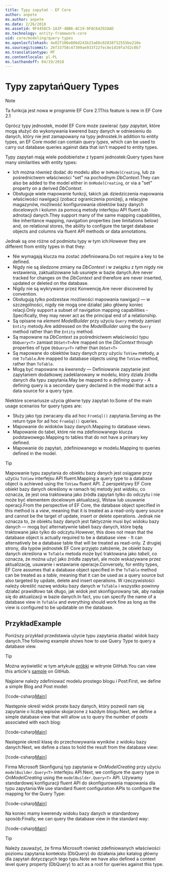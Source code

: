 ```yaml
---
title: Typy zapytań - EF Core
author: anpete
ms.author: anpete
ms.date: 2/26/2018
ms.assetid: 9F4450C5-1A3F-4BB6-AC19-9FAC64292AAD
ms.technology: entity-framework-core
uid: core/modeling/query-types
ms.openlocfilehash: 4e02f106e086d243b23a60c02838f32555be210e
ms.sourcegitcommit: 26f33758c47399ae933f22fec8e1d19fa7d2c0b7
ms.translationtype: MT
ms.contentlocale: pl-PL
ms.lasthandoff: 04/19/2018
---
```

# <a name="query-types"></a><span data-ttu-id="cdf8d-102">Typy zapytań</span><span class="sxs-lookup"><span data-stu-id="cdf8d-102">Query Types</span></span>
> [!NOTE]
> <span data-ttu-id="cdf8d-103">Ta funkcja jest nowa w programie EF Core 2.1</span><span class="sxs-lookup"><span data-stu-id="cdf8d-103">This feature is new in EF Core 2.1</span></span>

<span data-ttu-id="cdf8d-104">Oprócz typy jednostek, model EF Core może zawierać _typy zapytań_, które mogą służyć do wykonywania kwerend bazy danych w odniesieniu do danych, który nie jest zamapowany na typy jednostek.</span><span class="sxs-lookup"><span data-stu-id="cdf8d-104">In addition to entity types, an EF Core model can contain _query types_, which can be used to carry out database queries against data that isn't mapped to entity types.</span></span>

<span data-ttu-id="cdf8d-105">Typy zapytań mają wiele podobieństw z typami jednostek:</span><span class="sxs-lookup"><span data-stu-id="cdf8d-105">Query types have many similarities with entity types:</span></span>

- <span data-ttu-id="cdf8d-106">Ich można również dodać do modelu albo w `OnModelCreating`, lub za pośrednictwem właściwości "set" na pochodnym _DbContext_.</span><span class="sxs-lookup"><span data-stu-id="cdf8d-106">They can also be added to the model either in `OnModelCreating`, or via a "set" property on a derived _DbContext_.</span></span>
- <span data-ttu-id="cdf8d-107">Obsługuje wiele mapowanie funkcji, takich jak dziedziczenia mapowania właściwości nawigacji (zobacz ograniczenia poniżej), a relacyjne magazynów, możliwość konfigurowania obiektów bazy danych docelowych i kolumn za pomocą metody interfejsu API fluent lub adnotacji danych.</span><span class="sxs-lookup"><span data-stu-id="cdf8d-107">They support many of the same mapping capabilities, like inheritance mapping, navigation properties (see limitations below) and, on relational stores, the ability to configure the target database objects and columns via fluent API methods or data annotations.</span></span>

<span data-ttu-id="cdf8d-108">Jednak są one różne od podmiotu typy w tym ich:</span><span class="sxs-lookup"><span data-stu-id="cdf8d-108">However they are different from entity types in that they:</span></span>

- <span data-ttu-id="cdf8d-109">Nie wymagają klucza ma zostać zdefiniowana.</span><span class="sxs-lookup"><span data-stu-id="cdf8d-109">Do not require a key to be defined.</span></span>
- <span data-ttu-id="cdf8d-110">Nigdy nie są śledzone zmiany na _DbContext_ i w związku z tym nigdy nie wstawienia, zaktualizowane lub usunięte w bazie danych.</span><span class="sxs-lookup"><span data-stu-id="cdf8d-110">Are never tracked for changes on the _DbContext_ and therefore are never inserted, updated or deleted on the database.</span></span>
- <span data-ttu-id="cdf8d-111">Nigdy nie są wykrywane przez Konwencję.</span><span class="sxs-lookup"><span data-stu-id="cdf8d-111">Are never discovered by convention.</span></span>
- <span data-ttu-id="cdf8d-112">Obsługują tylko podzestaw możliwości mapowania nawigacji — w szczególności, nigdy nie mogą one działać jako główny koniec relacji.</span><span class="sxs-lookup"><span data-stu-id="cdf8d-112">Only support a subset of navigation mapping capabilities - Specifically, they may never act as the principal end of a relationship.</span></span>
- <span data-ttu-id="cdf8d-113">Są opisane na _element ModelBuilder_ przy użyciu `Query` metody zamiast `Entity` metody.</span><span class="sxs-lookup"><span data-stu-id="cdf8d-113">Are addressed on the _ModelBuilder_ using the `Query` method rather than the `Entity` method.</span></span>
- <span data-ttu-id="cdf8d-114">Są mapowane na _DbContext_ za pośrednictwem właściwości typu `DbQuery<T>` zamiast `DbSet<T>`</span><span class="sxs-lookup"><span data-stu-id="cdf8d-114">Are mapped on the _DbContext_ through properties of type `DbQuery<T>` rather than `DbSet<T>`</span></span>
- <span data-ttu-id="cdf8d-115">Są mapowane do obiektów bazy danych przy użyciu `ToView` metody, a nie `ToTable`.</span><span class="sxs-lookup"><span data-stu-id="cdf8d-115">Are mapped to database objects using the `ToView` method, rather than `ToTable`.</span></span>
- <span data-ttu-id="cdf8d-116">Mogą być mapowane na _kwerendy_ — Definiowanie zapytanie jest zapytaniem dodatkowej zadeklarowany w modelu, który działa źródła danych dla typu zapytania.</span><span class="sxs-lookup"><span data-stu-id="cdf8d-116">May be mapped to a _defining query_ - A defining query is a secondary query declared in the model that acts a data source for a query type.</span></span>

<span data-ttu-id="cdf8d-117">Niektóre scenariusze użycia główne typy zapytań to:</span><span class="sxs-lookup"><span data-stu-id="cdf8d-117">Some of the main usage scenarios for query types are:</span></span>

- <span data-ttu-id="cdf8d-118">Służy jako typ zwracany dla ad hoc `FromSql()` zapytania.</span><span class="sxs-lookup"><span data-stu-id="cdf8d-118">Serving as the return type for ad hoc `FromSql()` queries.</span></span>
- <span data-ttu-id="cdf8d-119">Mapowanie do widoków bazy danych.</span><span class="sxs-lookup"><span data-stu-id="cdf8d-119">Mapping to database views.</span></span>
- <span data-ttu-id="cdf8d-120">Mapowanie do tabel, które nie ma zdefiniowanego klucza podstawowego.</span><span class="sxs-lookup"><span data-stu-id="cdf8d-120">Mapping to tables that do not have a primary key defined.</span></span>
- <span data-ttu-id="cdf8d-121">Mapowanie do zapytań, zdefiniowanego w modelu.</span><span class="sxs-lookup"><span data-stu-id="cdf8d-121">Mapping to queries defined in the model.</span></span>

> [!TIP]
> <span data-ttu-id="cdf8d-122">Mapowanie typu zapytania do obiektu bazy danych jest osiągane przy użyciu `ToView` interfejsu API fluent.</span><span class="sxs-lookup"><span data-stu-id="cdf8d-122">Mapping a query type to a database object is achieved using the `ToView` fluent API.</span></span> <span data-ttu-id="cdf8d-123">Z perspektywy EF Core obiekt bazy danych określony w ramach tej metody jest _widoku_, co oznacza, że jest ona traktowana jako źródła zapytań tylko do odczytu i nie może być elementem docelowym aktualizacji, Wstaw lub usuwanie operacji.</span><span class="sxs-lookup"><span data-stu-id="cdf8d-123">From the perspective of EF Core, the database object specified in this method is a _view_, meaning that it is treated as a read-only query source and cannot be the target of update, insert or delete operations.</span></span> <span data-ttu-id="cdf8d-124">Jednak nie oznacza to, że obiektu bazy danych jest faktycznie musi być widoku bazy danych — mogą być alternatywnie tabeli bazy danych, które będą traktowane jako tylko do odczytu.</span><span class="sxs-lookup"><span data-stu-id="cdf8d-124">However, this does not mean that the database object is actually required to be a database view - It can alternatively be a database table that will be treated as read-only.</span></span> <span data-ttu-id="cdf8d-125">Z drugiej strony, dla typów jednostek EF Core przyjęto założenie, że obiekt bazy danych określona w `ToTable` metoda może być traktowana jako _tabeli_, co oznacza, że można użyć jako źródła zapytań, ale może wskazywane przez aktualizację, usuwanie i wstawianie operacje.</span><span class="sxs-lookup"><span data-stu-id="cdf8d-125">Conversely, for entity types, EF Core assumes that a database object specified in the `ToTable` method can be treated as a _table_, meaning that it can be used as a query source but also targeted by update, delete and insert operations.</span></span> <span data-ttu-id="cdf8d-126">W rzeczywistości należy określić nazwę widoku bazy danych w `ToTable` i wszystko powinny działać prawidłowo tak długo, jak widok jest skonfigurowany tak, aby nadaje się do aktualizacji w bazie danych.</span><span class="sxs-lookup"><span data-stu-id="cdf8d-126">In fact, you can specify the name of a database view in `ToTable` and everything should work fine as long as the view is configured to be updatable on the database.</span></span>

## <a name="example"></a><span data-ttu-id="cdf8d-127">Przykład</span><span class="sxs-lookup"><span data-stu-id="cdf8d-127">Example</span></span>

<span data-ttu-id="cdf8d-128">Poniższy przykład przedstawia użycie typu zapytania zbadać widok bazy danych.</span><span class="sxs-lookup"><span data-stu-id="cdf8d-128">The following example shows how to use Query Type to query a database view.</span></span>

> [!TIP]
> <span data-ttu-id="cdf8d-129">Można wyświetlić w tym artykule [próbki](https://github.com/aspnet/EntityFrameworkCore/tree/dev/samples/QueryTypes) w witrynie GitHub.</span><span class="sxs-lookup"><span data-stu-id="cdf8d-129">You can view this article's [sample](https://github.com/aspnet/EntityFrameworkCore/tree/dev/samples/QueryTypes) on GitHub.</span></span>

<span data-ttu-id="cdf8d-130">Najpierw należy zdefiniować modelu prostego blogu i Post:</span><span class="sxs-lookup"><span data-stu-id="cdf8d-130">First, we define a simple Blog and Post model:</span></span>

[!code-csharp[Main](../../../efcore-dev/samples/QueryTypes/Program.cs#Entities)]

<span data-ttu-id="cdf8d-131">Następnie określ widok proste bazy danych, który pozwoli nam się zapytanie o liczbę wpisów skojarzone z każdym blogu:</span><span class="sxs-lookup"><span data-stu-id="cdf8d-131">Next, we define a simple database view that will allow us to query the number of posts associated with each blog:</span></span>

[!code-csharp[Main](../../../efcore-dev/samples/QueryTypes/Program.cs#View)]

<span data-ttu-id="cdf8d-132">Następnie określ klasę do przechowywania wyników z widoku bazy danych:</span><span class="sxs-lookup"><span data-stu-id="cdf8d-132">Next, we define a class to hold the result from the database view:</span></span>

[!code-csharp[Main](../../../efcore-dev/samples/QueryTypes/Program.cs#QueryType)]

<span data-ttu-id="cdf8d-133">Firma Microsoft Skonfiguruj typ zapytania w _OnModelCreating_ przy użyciu `modelBuilder.Query<T>` interfejsu API.</span><span class="sxs-lookup"><span data-stu-id="cdf8d-133">Next, we configure the query type in _OnModelCreating_ using the `modelBuilder.Query<T>` API.</span></span>
<span data-ttu-id="cdf8d-134">Używamy standardowej konfiguracji fluent API do skonfigurowania mapowania dla typu zapytania:</span><span class="sxs-lookup"><span data-stu-id="cdf8d-134">We use standard fluent configuration APIs to configure the mapping for the Query Type:</span></span>

[!code-csharp[Main](../../../efcore-dev/samples/QueryTypes/Program.cs#Configuration)]

<span data-ttu-id="cdf8d-135">Na koniec mamy kwerendy widoku bazy danych w standardowy sposób:</span><span class="sxs-lookup"><span data-stu-id="cdf8d-135">Finally, we can query the database view in the standard way:</span></span>

[!code-csharp[Main](../../../efcore-dev/samples/QueryTypes/Program.cs#Query)]

> [!TIP]
> <span data-ttu-id="cdf8d-136">Należy zauważyć, że firma Microsoft również zdefiniowanych właściwości poziomu zapytania kontekstu (DbQuery) do działania jako katalog główny dla zapytań dotyczących tego typu.</span><span class="sxs-lookup"><span data-stu-id="cdf8d-136">Note we have also defined a context level query property (DbQuery) to act as a root for queries against this type.</span></span>
